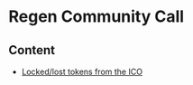# Regen Community Call

## Content
- [Locked/lost tokens from the ICO](https://forum.regen.network/t/in-need-of-communities-assistance-tokens-lost-in-wallet-conversion/212/5)


